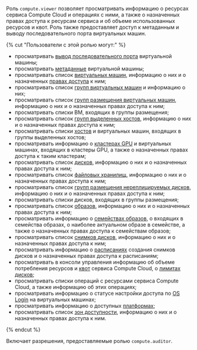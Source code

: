 Роль `compute.viewer` позволяет просматривать информацию о ресурсах сервиса Compute Cloud и операциях с ними, а также о назначенных правах доступа к ресурсам сервиса и об объеме использованных ресурсов и квот. Роль также предоставляет доступ к метаданным и выводу последовательного порта виртуальных машин.

{% cut "Пользователи с этой ролью могут:" %}

* просматривать [вывод последовательного порта](../../compute/operations/vm-info/get-serial-port-output.md) виртуальной машины;
* просматривать [метаданные](../../compute/concepts/vm-metadata.md) виртуальной машины;
* просматривать список [виртуальных машин](../../compute/concepts/vm.md), информацию о них и о назначенных [правах доступа](../../iam/concepts/access-control/index.md) к ним;
* просматривать список [групп виртуальных машин](../../compute/concepts/instance-groups/index.md) и информацию о них;
* просматривать список [групп размещения виртуальных машин](../../compute/concepts/placement-groups.md), информацию о них и о назначенных правах доступа к ним;
* просматривать списки ВМ, входящих в группы размещения;
* просматривать список [групп выделенных хостов](../../compute/concepts/dedicated-host.md#host-group-size), информацию о них и о назначенных правах доступа к ним;
* просматривать списки [хостов](../../compute/concepts/dedicated-host.md) и виртуальных машин, входящих в группы выделенных хостов;
* просматривать информацию о [кластерах GPU](../../compute/concepts/gpus.md#gpu-clusters) и виртуальных машинах, входящих в кластеры GPU, а также о назначенных правах доступа к таким кластерам;
* просматривать список [дисков](../../compute/concepts/disk.md), информацию о них и о назначенных правах доступа к ним;
* просматривать список [файловых хранилищ](../../compute/concepts/filesystem.md), информацию о них и о назначенных правах доступа к ним;
* просматривать список [групп размещения нереплицируемых дисков](../../compute/concepts/disk-placement-group.md), информацию о них и о назначенных правах доступа к ним;
* просматривать списки дисков, входящих в группы размещения;
* просматривать список [образов](../../compute/concepts/image.md), информацию о них и о назначенных правах доступа к ним;
* просматривать информацию о [семействах образов](../../compute/concepts/image.md#family), о входящих в семейства образах, о наиболее актуальном образе в семействе, а также о назначенных правах доступа к семействам образов;
* просматривать список [снимков дисков](../../compute/concepts/snapshot.md), информацию о них и о назначенных правах доступа к ним;
* просматривать информацию о [расписаниях](../../compute/concepts/snapshot-schedule.md) создания снимков дисков и о назначенных правах доступа к расписаниям;
* просматривать в консоли управления информацию об объеме потребления ресурсов и [квот](../../compute/concepts/limits.md#compute-quotas) сервиса Compute Cloud, о [лимитах дисков](../../compute/concepts/limits.md#compute-limits-disks);
* просматривать списки операций с ресурсами сервиса Compute Cloud, а также информацию об этих операциях;
* просматривать информацию о статусе настройки доступа по [OS Login](../../organization/concepts/os-login.md) на виртуальных машинах;
* просматривать информацию о доступных [платформах](../../compute/concepts/vm-platforms.md);
* просматривать список [зон доступности](../../overview/concepts/geo-scope.md), информацию о них и о назначенных правах доступа к ним.

{% endcut %}

Включает разрешения, предоставляемые ролью `compute.auditor`.